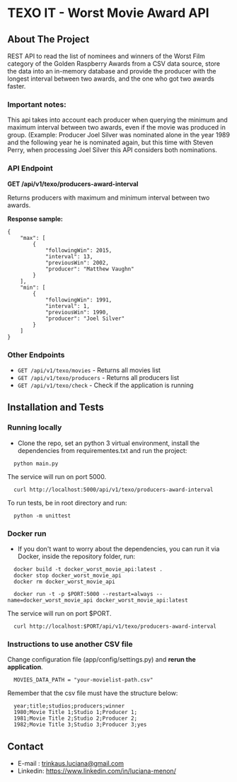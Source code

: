 
# TEXO IT - Worst Movie Award API

## About The Project
REST API to read the list of nominees and winners of the Worst Film category of the Golden Raspberry Awards from a CSV data source, store the data into an in-memory database and provide the producer with the longest interval between two awards, and the one who got two awards faster.

### Important notes:

This api takes into account each producer when querying the minimum and maximum interval between two awards, even if the movie was produced in group. (Example: Producer Joel Silver was nominated alone in the year 1989 and the following year he is nominated again, but this time with Steven Perry, when processing Joel Silver this API considers both nominations.

### API Endpoint

**GET /api/v1/texo/producers-award-interval**

Returns producers with maximum and minimum interval between two awards.

**Response sample:**
```
{
    "max": [
        {
            "followingWin": 2015,
            "interval": 13,
            "previousWin": 2002,
            "producer": "Matthew Vaughn"
        }
    ],
    "min": [
        {
            "followingWin": 1991,
            "interval": 1,
            "previousWin": 1990,
            "producer": "Joel Silver"
        }
    ]
}
```

### Other Endpoints
  + `GET /api/v1/texo/movies` - Returns all movies list
  + `GET /api/v1/texo/producers` - Returns all producers list
  + `GET /api/v1/texo/check` - Check if the application is running


## Installation and Tests

### Running locally

+ Clone the repo, set an python 3 virtual environment, install the dependencies from requirementes.txt and run the project:

```
  python main.py
```
The service will run on port 5000.

```
  curl http://localhost:5000/api/v1/texo/producers-award-interval
```

To run tests, be in root directory and run:

```
  python -m unittest
```

### Docker run

+ If you don't want to worry about the dependencies, you can run it via Docker, inside the repository folder, run:

```
  docker build -t docker_worst_movie_api:latest .
  docker stop docker_worst_movie_api
  docker rm docker_worst_movie_api

  docker run -t -p $PORT:5000 --restart=always --name=docker_worst_movie_api docker_worst_movie_api:latest
```
The service will run on port $PORT.

```
  curl http://localhost:$PORT/api/v1/texo/producers-award-interval
```

### Instructions to use another CSV file

Change configuration file (app/config/settings.py) and **rerun the application**.

```
  MOVIES_DATA_PATH = "your-movielist-path.csv"
```

Remember that the csv file must have the structure below:

```
  year;title;studios;producers;winner
  1980;Movie Title 1;Studio 1;Producer 1;
  1981;Movie Title 2;Studio 2;Producer 2;
  1982;Movie Title 3;Studio 3;Producer 3;yes
```

## Contact

* E-mail : trinkaus.luciana@gmail.com
* Linkedin: https://www.linkedin.com/in/luciana-menon/